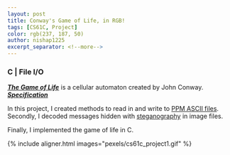 ```yaml
---
layout: post
title: Conway's Game of Life, in RGB!
tags: [CS61C, Project]
color: rgb(237, 187, 50)
author: nishap1225
excerpt_separator: <!--more-->
---
```

### C | File I/O
<!--more-->

[***The Game of Life***](https://en.wikipedia.org/wiki/Conway%27s_Game_of_Life) is a cellular automaton created by John Conway.  
[***Specification***](https://cs61c.org/fa20/projects/proj1/)

In this project, I created methods to read in and write to [PPM ASCII files](https://en.wikipedia.org/wiki/Netpbm#PPM_example). Secondly, I decoded messages hidden with [steganography](https://en.wikipedia.org/wiki/Steganography) in image files.   

Finally, I implemented the game of life in C.  

{% include aligner.html images="pexels/cs61c_project1.gif" %}  
